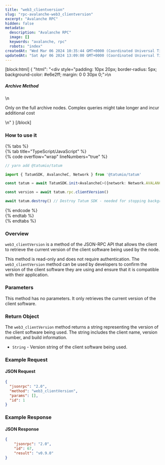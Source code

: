 ```yaml
---
title: "web3_clientversion"
slug: "rpc-avalanche-web3_clientversion"
excerpt: "Avalanche RPC"
hidden: false
metadata: 
  description: "Avalanche RPC"
  image: []
  keywords: "avalanche, rpc"
  robots: "index"
createdAt: "Wed Mar 06 2024 10:35:44 GMT+0000 (Coordinated Universal Time)"
updatedAt: "Sat Apr 06 2024 13:09:00 GMT+0000 (Coordinated Universal Time)"
---
```

[block:html]
{
  "html": "<div style=\"padding: 10px 20px; border-radius: 5px; background-color: #e6e2ff; margin: 0 0 30px 0;\">\n  <h5>Archive Method</h5>\n  <p>Only on the full archive nodes. Complex queries might take longer and incur additional cost</p>\n</div>"
}
[/block]


### How to use it

{% tabs %}  
{% tab title="TypeScript/JavaScript" %}  
{% code overflow="wrap" lineNumbers="true" %}

```typescript
// yarn add @tatumio/tatum

import { TatumSDK, AvalancheC, Network } from '@tatumio/tatum'

const tatum = await TatumSDK.init<AvalancheC>({network: Network.AVALANCHE_C})

const version = await tatum.rpc.clientVersion()

await tatum.destroy() // Destroy Tatum SDK - needed for stopping background jobs
```

{% endcode %}  
{% endtab %}  
{% endtabs %}

### Overview

`web3_clientVersion` is a method of the JSON-RPC API that allows the client to retrieve the current version of the client software being used by the node.

This method is read-only and does not require authentication. The `web3_clientVersion` method can be used by developers to confirm the version of the client software they are using and ensure that it is compatible with their application.

### Parameters

This method has no parameters. It only retrieves the current version of the client software.

### Return Object

The `web3_clientVersion` method returns a string representing the version of the client software being used. The string includes the client name, version number, and build information.

- `String` - Version string of the client software being used.

### Example Request

#### JSON Request

```json
{
  "jsonrpc": "2.0",
  "method": "web3_clientVersion",
  "params": [],
  "id": 1
}
```

### Example Response

#### JSON Response

```json
{
    "jsonrpc": "2.0",
    "id": 67,
    "result": "v0.9.0"
}
```
